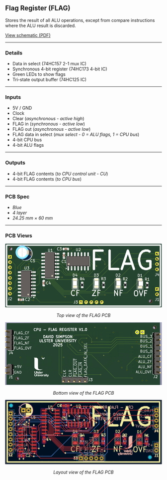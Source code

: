 ## Flag Register (FLAG)

Stores the result of all ALU operations, except from compare instructions where the ALU result is discarded.

[View schematic (PDF)](FLAG_schematic.pdf)

---

### Details

- Data in select (74HC157 2-1 mux IC)
- Synchronous 4-bit register (74HC173 4-bit IC)
- Green LEDs to show flags
- Tri-state output buffer (74HC125 IC)

---

### Inputs

- 5V / GND
- Clock
- Clear (*asynchronous - active high*)
- FLAG in (*synchronous - active low*)
- FLAG out (*asynchronous - active low*)
- FLAG data in select (*mux select - 0 = ALU flags, 1 = CPU bus*)
- 4-bit CPU bus
- 4-bit ALU flags

---

### Outputs

- 4-bit FLAG contents (*to CPU control unit - CU*)
- 4-bit FLAG contents (*to CPU bus*)

---

### PCB Spec

- *Blue*
- *4 layer*
- *24.25 mm × 60 mm*

---

### PCB Views

<p align="center">
  <img src="../../images/flag_pcb_top.PNG" alt="FLAG pcb top" width="600"/>
</p>
<p align="center"><em>Top view of the FLAG PCB</em></p>

<p align="center">
  <img src="../../images/flag_pcb_bottom.PNG" alt="FLAG pcb bottom" width="600"/>
</p>
<p align="center"><em>Bottom view of the FLAG PCB</em></p>

<p align="center">
  <img src="../../images/flag_pcb_design.PNG" alt="FLAG pcb design" width="600"/>
</p>
<p align="center"><em>Layout view of the FLAG PCB</em></p>

